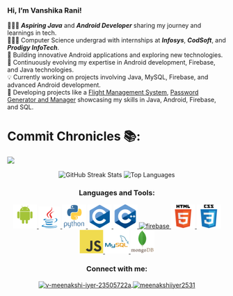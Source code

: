 ### **Hi, I’m Vanshika Rani!**

👨🏻‍💻 ***Aspiring Java*** and ***Android Developer*** sharing my journey and learnings in tech.<br/>
👨🏻‍🎓 Computer Science undergrad with internships at ***Infosys***, ***CodSoft***, and ***Prodigy InfoTech***.<br/>
📱 Building innovative Android applications and exploring new technologies.<br/>
🌟 Continuously evolving my expertise in Android development, Firebase, and Java technologies.<br/>
💡 Currently working on projects involving Java, MySQL, Firebase, and advanced Android development.<br/>
🚀 Developing projects like a [Flight Management System](https://github.com/Vanshika521/Flight-Management-System.git), [Password Generator and Manager](https://github.com/Vanshika521/Password-Generator-And-Manager-.git) showcasing my skills in Java, Android, Firebase, and SQL.<br/>

 
#   Commit Chronicles  📚:
![](https://github-readme-activity-graph.vercel.app/graph?username=Vanshika521&theme=dracula&point=ff4d88)
<!--![Vanshika's GitHub stats](https://github-readme-stats.vercel.app/api?username=Vanshika521&count_private=true&show_icons=true&theme=dracula&hide_rank=false)-->
<!--![](https://github-readme-streak-stats.herokuapp.com/?user=Vanshika521&theme=dracula&hide_border=false)
![](https://github-readme-stats.vercel.app/api/top-langs/?username=Vanshika521&theme=dracula&hide_border=false&include_all_commits=true&count_private=true&layout=compact)

-->

<div align="center">
  <img src="https://github-readme-streak-stats.herokuapp.com/?user=Vanshika521&theme=dracula&hide_border=false" alt="GitHub Streak Stats" height="200"/>
  <img src="https://github-readme-stats.vercel.app/api/top-langs/?username=Vanshika521&theme=dracula&hide_border=false&include_all_commits=true&count_private=true&layout=compact" alt="Top Languages" height="200" />
</div>


<h3 align="center">Languages and Tools:</h3>
<p align="center"> 
<a href="https://developer.android.com" target="_blank" rel="noreferrer"> <img src="https://raw.githubusercontent.com/devicons/devicon/master/icons/android/android-original-wordmark.svg" alt="android" width="55" height="55"/> </a> 
 <a href="https://www.java.com" target="_blank" rel="noreferrer"> <img src="https://raw.githubusercontent.com/devicons/devicon/master/icons/java/java-original.svg" alt="java" width="50" height="50"/> </a>
  <a href="https://www.python.com/" target="_blank" rel="noreferrer"> <img src="https://raw.githubusercontent.com/devicons/devicon/master/icons/python/python-original-wordmark.svg" alt="python" width="55" height="55"/> </a> 
 <a href="https://www.cprogramming.com/" target="_blank" rel="noreferrer"> <img src="https://raw.githubusercontent.com/devicons/devicon/master/icons/c/c-original.svg" alt="c" width="55" height="55"/> </a>
 <a href="https://www.w3schools.com/cpp/" target="_blank" rel="noreferrer"> <img src="https://raw.githubusercontent.com/devicons/devicon/master/icons/cplusplus/cplusplus-original.svg" alt="cplusplus" width="55" height="55"/> </a>
 <a href="https://firebase.google.com/" target="_blank" rel="noreferrer"> <img src="https://www.vectorlogo.zone/logos/firebase/firebase-icon.svg" alt="firebase" width="55" height="55"/> </a> 
 <a href="https://www.w3.org/html/" target="_blank" rel="noreferrer"> <img src="https://raw.githubusercontent.com/devicons/devicon/master/icons/html5/html5-original-wordmark.svg" alt="html5" width="55" height="55"/> </a> 
 <a href="https://www.w3schools.com/css/" target="_blank" rel="noreferrer"> <img src="https://raw.githubusercontent.com/devicons/devicon/master/icons/css3/css3-original-wordmark.svg" alt="css3" width="55" height="55"/> </a>
 <a href="https://developer.mozilla.org/en-US/docs/Web/JavaScript" target="_blank" rel="noreferrer"> <img src="https://raw.githubusercontent.com/devicons/devicon/master/icons/javascript/javascript-original.svg" alt="javascript" width="55" height="55"/> </a> 
 <a href="https://www.mysql.com/" target="_blank" rel="noreferrer"> <img src="https://raw.githubusercontent.com/devicons/devicon/master/icons/mysql/mysql-original-wordmark.svg" alt="mysql" width="55" height="55"/> </a> 
 <a href="https://www.mongodb.com/" target="_blank" rel="noreferrer"> <img src="https://raw.githubusercontent.com/devicons/devicon/master/icons/mongodb/mongodb-original-wordmark.svg" alt="mongodb" width="55" height="55"/> </a>


<h3 align="center">Connect with me:</h3>
<p align="center">
  <a href="https://www.linkedin.com/in/vanshika-rani/" target="blank">
    <img align="center" src="https://raw.githubusercontent.com/rahuldkjain/github-profile-readme-generator/master/src/images/icons/Social/linked-in-alt.svg" alt="v-meenakshi-iyer-23505722a" height="30" width="40" />
  </a>

  <a href="https://dev.to/meenakshiiyer2531" target="blank">
    <img align="center" src="https://img.icons8.com/?size=100&id=UGfrOrAKSVgU&format=png&color=FFFFFF" alt="meenakshiiyer2531" height="30" width="40" />
  </a>

</p>




<!--[![trophy](https://github-profile-trophy.vercel.app/?username=Vanshika521)](https://github.com/ryo-ma/github-profile-trophy)-->
